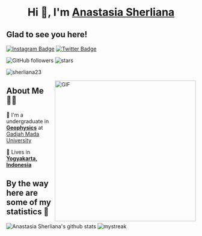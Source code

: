 <h1 align="center">Hi 👋, I'm <a href="https://github.com/sherliana23/sherliana23.git/" target="blank">
Anastasia Sherliana</a></h1>

## Glad to see you here! 

[![Instagram Badge](https://img.shields.io/badge/-Instagram-e4405f?style=flat-square&logo=Instagram&logoColor=white)](https://instagram.com/_asherliaa/) [![Twitter Badge](https://img.shields.io/badge/-Twitter-00acee?style=flat-square&logo=Twitter&logoColor=white)](https://twitter.com/inisherli) 

![GitHub followers](https://img.shields.io/github/followers/sherliana23?style=social) ![stars](https://img.shields.io/github/stars/sherliana23?style=social)  <p align="left"> <img src="https://komarev.com/ghpvc/?username=sherliana23&label=Profile%20views&color=0e75b6&style=flat" alt="sherliana23" /> </p>


<img align="right" width="375" alt="GIF" src="https://github.com/sherliana23/sherliana23/blob/v2/img/dino.gif" />


## About Me 👩🏽

🏢 I'm a undergraduate in [**Geophysics**](https://geofisika.ugm.ac.id) at [Gadjah Mada University](https://ugm.ac.id)

🏡 Lives in [**Yogyakarta, Indonesia**](https://jogjaprov.go.id)


## By the way here are some of my statistics 🚀
![Anastasia Sherliana's github stats](https://github-readme-stats.vercel.app/api?username=sherliana23&show_icons=true&theme=tokyonight)
<img src="https://github-readme-streak-stats.herokuapp.com/?user=sherliana23&theme=tokyonight" alt="mystreak"/>
